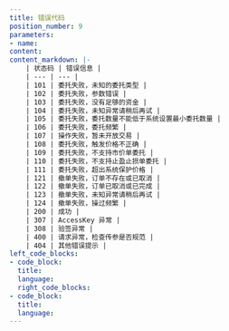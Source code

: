 ```yaml
---
title: 错误代码
position_number: 9
parameters:
- name:
content:
content_markdown: |-
    | 状态码 | 错误信息 |
    | --- | --- |
    | 101 | 委托失败，未知的委托类型 |
    | 102 | 委托失败，参数错误 |
    | 103 | 委托失败，没有足够的资金 |
    | 104 | 委托失败，未知异常请稍后再试 |
    | 105 | 委托失败，委托数量不能低于系统设置最小委托数量 |
    | 106 | 委托失败，委托频繁 |
    | 107 | 操作失败，暂未开放交易 |
    | 108 | 委托失败，触发价格不正确 |
    | 109 | 委托失败，不支持市价单委托 |
    | 110 | 委托失败，不支持止盈止损单委托 |
    | 111 | 委托失败，超出系统保护价格 |
    | 121 | 撤单失败，订单不存在或已取消 |
    | 122 | 撤单失败，订单已取消或已完成 |
    | 123 | 撤单失败，未知异常请稍后再试 |
    | 124 | 撤单失败，操过频繁 |
    | 200 | 成功 |
    | 307 | AccessKey 异常 |
    | 308 | 验签异常 |
    | 400 | 请求异常，检查传参是否规范 |
    | 404 | 其他错误提示 |
left_code_blocks:
- code_block:
  title:
  language:
  right_code_blocks:
- code_block:
  title:
  language:
---
```



